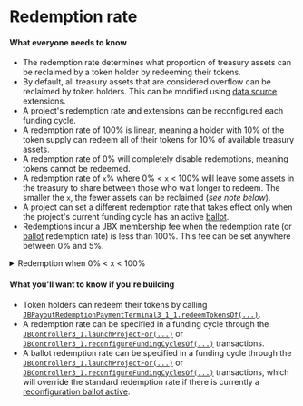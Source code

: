 # Redemption rate

#### What everyone needs to know

* The redemption rate determines what proportion of treasury assets can be reclaimed by a token holder by redeeming their tokens.
* By default, all treasury assets that are considered overflow can be reclaimed by token holders. This can be modified using [data source](/v4/deprecated/v3/learn/glossary/data-source.md) extensions.
* A project's redemption rate and extensions can be reconfigured each funding cycle.
* A redemption rate of 100% is linear, meaning a holder with 10% of the token supply can redeem all of their tokens for 10% of available treasury assets.
* A redemption rate of 0% will completely disable redemptions, meaning tokens cannot be redeemed.
* A redemption rate of `x`% where 0% < `x` < 100% will leave some assets in the treasury to share between those who wait longer to redeem. The smaller the `x`, the fewer assets can be reclaimed (*see note below*).
* A project can set a different redemption rate that takes effect only when the project's current funding cycle has an active [ballot](ballot.md).
* Redemptions incur a JBX membership fee when the redemption rate (or [ballot](ballot.md) redemption rate) is less than 100%. This fee can be set anywhere between 0% and 5%.

<details>

<summary>Redemption when 0% &lt; x &lt; 100%</summary>

With a redemption rate of 50%, a holder with 10% of the token supply can redeem their tokens for *slightly more* than 5% of available treasury assets.

The other ~5% will remain in the treasury, thereby increasing the redemption value of everyone else's tokens by increasing the ratio of assets to tokens. This encourages holders to redeem later than others – the first holders to redeem will receive the fewest assets in return.

The reason that slightly more than 5% of assets would be returned: a redemption rate of 0% < `x`% < 100% allows for redemptions along a *bonding curve*. Specifically, the formula is:

![](/img/misc/redemption-formula.png)

Where:

- **r** is the redemption rate (from 0 to 1),
- **o** is the *overflow*, or the funds not being paid out from the treasury that funding cycle,
- **s** is the current token supply, and
- **x** is the amount of tokens being redeemed

Here is an example bonding curve with an overflow of 100 ETH, a total supply of 200 tokens, and a redemption rate of 71.7%. The X axis represents the number of tokens being redeemed, and the Y axis represents the ETH that would be returned. You can try [editing the variables yourself](https://www.desmos.com/calculator/sp9ru6zbpk).

<iframe src="https://www.desmos.com/calculator/wqpqxwcnxi?embed" width="500" height="500"></iframe>

</details>

#### What you'll want to know if you're building

* Token holders can redeem their tokens by calling [`JBPayoutRedemptionPaymentTerminal3_1_1.redeemTokensOf(...)`](/v4/deprecated/v3/api/contracts/or-payment-terminals/or-abstract/jbpayoutredemptionpaymentterminal3_1_1/#redeemtokensof).
* A redemption rate can be specified in a funding cycle through the [`JBController3_1.launchProjectFor(...)`](/v4/deprecated/v3/api/contracts/or-controllers/jbcontroller3_1/#launchprojectfor) or [`JBController3_1.reconfigureFundingCyclesOf(...)`](/v4/deprecated/v3/api/contracts/or-controllers/jbcontroller3_1/#reconfigurefundingcyclesof) transactions.
* A ballot redemption rate can be specified in a funding cycle through the [`JBController3_1.launchProjectFor(...)`](/v4/deprecated/v3/api/contracts/or-controllers/jbcontroller3_1/#launchprojectfor) or [`JBController3_1.reconfigureFundingCyclesOf(...)`](/v4/deprecated/v3/api/contracts/or-controllers/jbcontroller3_1/#reconfigurefundingcyclesof) transactions, which will override the standard redemption rate if there is currently a [reconfiguration ballot active](/v4/deprecated/v3/learn/glossary/ballot.md).
